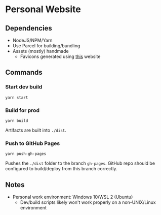 # Personal Website


## Dependencies
- NodeJS/NPM/Yarn
- Use Parcel for building/bundling
- Assets (mostly) handmade
    - Favicons generated using [this](https://realfavicongenerator.net/) website


## Commands

### Start dev build
```
yarn start
```

### Build for prod
```
yarn build
```
Artifacts are built into `./dist`.

### Push to GitHub Pages
```
yarn push-gh-pages
```
Pushes the `./dist` folder to the branch `gh-pages`. GitHub repo should be configured to build/deploy from this branch correctly.

## Notes
- Personal work environment: Windows 10/WSL 2 (Ubuntu)
    - Dev/build scripts likely won't work properly on a non-UNIX/Linux environment